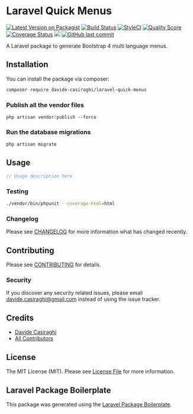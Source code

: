 # Laravel Quick Menus

[![Latest Version on Packagist](https://img.shields.io/packagist/v/davide-casiraghi/laravel-quick-menus.svg?style=flat-square)](https://packagist.org/packages/davide-casiraghi/laravel-quick-menus)
[![Build Status](https://img.shields.io/travis/davide-casiraghi/laravel-quick-menus/master.svg?style=flat-square)](https://travis-ci.org/davide-casiraghi/laravel-quick-menus)
[![StyleCI](https://styleci.io/repos/186456960/shield?style=flat-square)](https://styleci.io/repos/186456960)
[![Quality Score](https://img.shields.io/scrutinizer/g/davide-casiraghi/laravel-quick-menus.svg?style=flat-square)](https://scrutinizer-ci.com/g/davide-casiraghi/laravel-quick-menus)
[![Coverage Status](https://scrutinizer-ci.com/g/davide-casiraghi/laravel-quick-menus/badges/coverage.png?b=master)](https://scrutinizer-ci.com/g/davide-casiraghi/laravel-quick-menus/)
<a href="https://codeclimate.com/github/davide-casiraghi/laravel-quick-menus/maintainability"><img src="https://api.codeclimate.com/v1/badges/643fec379dff5f57bb4f/maintainability" /></a>
[![GitHub last commit](https://img.shields.io/github/last-commit/davide-casiraghi/laravel-quick-menus.svg)](https://github.com/davide-casiraghi/laravel-quick-menus) 

A Laravel package to generate Bootstrap 4 multi language menus.

## Installation

You can install the package via composer:

```bash
composer require davide-casiraghi/laravel-quick-menus
```

### Publish all the vendor files
```php artisan vendor:publish --force```

### Run the database migrations
```php artisan migrate```

## Usage

``` php
// Usage description here
```

### Testing

``` bash
./vendor/bin/phpunit --coverage-html=html
```

### Changelog

Please see [CHANGELOG](CHANGELOG.md) for more information what has changed recently.

## Contributing

Please see [CONTRIBUTING](CONTRIBUTING.md) for details.

### Security

If you discover any security related issues, please email davide.casiraghi@gmail.com instead of using the issue tracker.

## Credits

- [Davide Casiraghi](https://github.com/davide-casiraghi)
- [All Contributors](../../contributors)

## License

The MIT License (MIT). Please see [License File](LICENSE.md) for more information.

## Laravel Package Boilerplate

This package was generated using the [Laravel Package Boilerplate](https://laravelpackageboilerplate.com).
